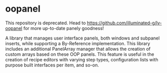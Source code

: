 # oopanel

This repository is deprecated. Head to https://github.com/illuminated-g/lv-oopanel for more up-to-date panely goodness!


A library that manages user interface panels, both windows and subpanel inserts, while supporting a By-Reference implementation. This library includes an additional PanelArray manager that allows the creation of custom arrays based on these OOP panels. This feature is useful in the creation of recipe editors with varying step types, configuration lists with purpose built interfaces per item, and so-on.
